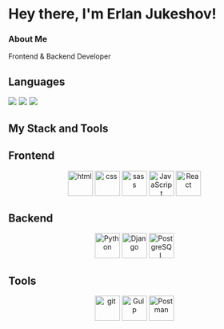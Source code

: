 # Hey there, I'm Erlan Jukeshov!

### About Me
  Frontend & Backend Developer


## Languages  
<span style="font-size: 18px;">
  <img src="https://img.shields.io/badge/-Russian_Native-blue?style=for-the-badge&logo=russia&logoColor=white">
  <img src="https://img.shields.io/badge/-English_B2-blue?style=for-the-badge&logo=united-kingdom&logoColor=white">
  <img src="https://img.shields.io/badge/-German_B1-blue?style=for-the-badge&logo=germany&logoColor=white">
</span>



## My Stack and Tools
## Frontend
<p align="center">
  <img src="https://cdn.jsdelivr.net/gh/devicons/devicon/icons/html5/html5-original.svg" width="50" height="50" title="html"/>
  <img src="https://cdn.jsdelivr.net/gh/devicons/devicon/icons/css3/css3-original.svg" width="50" height="50" title="css"/>
  <img src="https://cdn.jsdelivr.net/gh/devicons/devicon/icons/sass/sass-original.svg" width="50" height="50" title="sass"/>
  <img src="https://cdn.jsdelivr.net/gh/devicons/devicon/icons/javascript/javascript-original.svg" width="50" height="50" title="JavaScript"/>
<!--   <img src="https://upload.wikimedia.org/wikipedia/commons/d/d5/Tailwind_CSS_Logo.svg" width="50" height="50" title="tailwind"/> -->
<!--   <img src="https://cdn.jsdelivr.net/gh/devicons/devicon/icons/bootstrap/bootstrap-original.svg" width="50" height="50" title="bootstrap"/> -->
  <img src="https://cdn.jsdelivr.net/gh/devicons/devicon/icons/react/react-original.svg" width="50" height="50" title="React"/>
<!--   <img src="https://cdn.jsdelivr.net/gh/devicons/devicon/icons/vuejs/vuejs-original.svg" width="50" height="50" title="vue.js"/> -->
<!--   <img src="https://cdn.jsdelivr.net/gh/devicons/devicon/icons/angularjs/angularjs-original.svg" width="50" height="50" title="angular"/> -->
<!--   <img src="https://cdn.jsdelivr.net/gh/devicons/devicon/icons/svelte/svelte-original.svg" width="50" height="50" title="svelte"/> -->
<!--   <img src="https://cdn.jsdelivr.net/gh/devicons/devicon/icons/redux/redux-original.svg" width="50" height="50" title="redux"/> -->
<!--   <img src="https://cdn.jsdelivr.net/gh/devicons/devicon/icons/nextjs/nextjs-original.svg" width="50" height="50" title="next.js"/> -->
<!--   <img src="https://cdn.jsdelivr.net/gh/devicons/devicon/icons/bem/bem-original.svg" width="50" height="50" "background-color: white"/> -->
<!--   <img src="https://cdn.jsdelivr.net/gh/devicons/devicon/icons/webpack/webpack-original.svg" width="50" height="50" title="webpack"/> -->
</p>

## Backend
<p align="center">
<!--   <img src="https://upload.wikimedia.org/wikipedia/commons/d/d9/Node.js_logo.svg" width="50" height="50" title="node.js"/> -->
<!--   <img src="https://logowik.com/content/uploads/images/express-js1720895487.logowik.com.webp" width="50" height="50" title="express.js"/> -->
<!--   <img src="https://upload.wikimedia.org/wikipedia/commons/a/a8/NestJS.svg" width="50" title="nest.js"/> -->
  <img src="https://cdn.jsdelivr.net/gh/devicons/devicon/icons/python/python-original.svg" width="50" height="50" title="Рython"/>
  <img src="https://cdn.jsdelivr.net/gh/devicons/devicon/icons/django/django-plain.svg" width="50" height="50" title="Django"/>
  <img src="https://cdn.jsdelivr.net/gh/devicons/devicon/icons/postgresql/postgresql-original.svg" width="50" height="50" title="РostgreSQL"/>
</p>

## Tools
<p align="center">
  <img src="https://cdn.jsdelivr.net/gh/devicons/devicon/icons/git/git-original.svg" width="50" height="50" title="git"/>
  <img src="https://cdn.jsdelivr.net/gh/devicons/devicon/icons/gulp/gulp-plain.svg" width="50" height="50" title="Gulp" />
  <img src="https://cdn.jsdelivr.net/gh/devicons/devicon/icons/postman/postman-original.svg" width="50" height="50" title="Postman"/>
<!--   <img src="https://cdn.jsdelivr.net/gh/devicons/devicon/icons/notion/notion-original.svg" width="50" height="50" title="notion"/> -->
</p>



